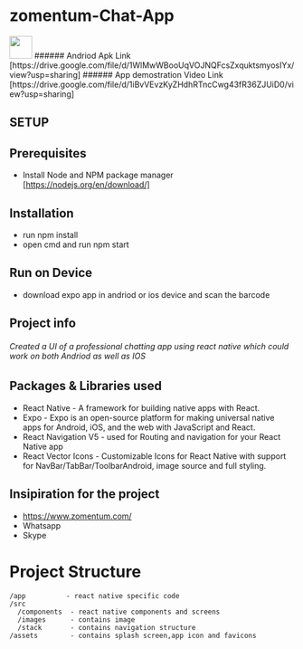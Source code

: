 # zomentum-Chat-App
<img src="https://media.giphy.com/media/vFKqnCdLPNOKc/giphy.gif" width="40" height="40" />
###### Andriod Apk Link [https://drive.google.com/file/d/1WlMwWBooUqVOJNQFcsZxquktsmyosIYx/view?usp=sharing]
###### App demostration Video Link [https://drive.google.com/file/d/1iBvVEvzKyZHdhRTncCwg43fR36ZJUiD0/view?usp=sharing]

## SETUP
## Prerequisites
- Install Node and NPM package manager
[https://nodejs.org/en/download/]
## Installation
- run npm install 
- open cmd and run npm start
## Run on Device
- download expo app in andriod or ios device and scan the barcode
## Project info
###### Created a UI of a professional chatting app using react native which could work on both Andriod as well as IOS
## Packages & Libraries used
- React Native - A framework for building native apps with React.
- Expo - Expo is an open-source platform for making universal native apps for Android, iOS, and the web with JavaScript and React.
- React Navigation V5 - used for Routing and navigation for your React Native app
- React Vector Icons - Customizable Icons for React Native with support for NavBar/TabBar/ToolbarAndroid, image source and full styling.
## Insipiration for the project
- https://www.zomentum.com/
- Whatsapp
- Skype 
# Project Structure
```
/app          - react native specific code
/src
  /components  - react native components and screens
  /images      - contains image
  /stack       - contains navigation structure
/assets        - contains splash screen,app icon and favicons
```

